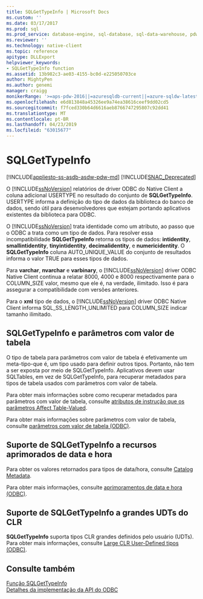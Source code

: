 ```yaml
---
title: SQLGetTypeInfo | Microsoft Docs
ms.custom: ''
ms.date: 03/17/2017
ms.prod: sql
ms.prod_service: database-engine, sql-database, sql-data-warehouse, pdw
ms.reviewer: ''
ms.technology: native-client
ms.topic: reference
apitype: DLLExport
helpviewer_keywords:
- SQLGetTypeInfo function
ms.assetid: 13b982c3-ae03-4155-bc0d-e225050703ce
author: MightyPen
ms.author: genemi
manager: craigg
monikerRange: '>=aps-pdw-2016||=azuresqldb-current||=azure-sqldw-latest||>=sql-server-2016||=sqlallproducts-allversions||>=sql-server-linux-2017||=azuresqldb-mi-current'
ms.openlocfilehash: e6d813848a45326ee9a74ea38616ceef9dd02cd5
ms.sourcegitcommit: f7fced330b64d6616aeb8766747295807c92dd41
ms.translationtype: MT
ms.contentlocale: pt-BR
ms.lasthandoff: 04/23/2019
ms.locfileid: "63015677"
---
```

# <a name="sqlgettypeinfo"></a>SQLGetTypeInfo
[!INCLUDE[appliesto-ss-asdb-asdw-pdw-md](../../includes/appliesto-ss-asdb-asdw-pdw-md.md)]
[!INCLUDE[SNAC_Deprecated](../../includes/snac-deprecated.md)]

  O [!INCLUDE[ssNoVersion](../../includes/ssnoversion-md.md)] relatórios de driver ODBC do Native Client a coluna adicional USERTYPE no resultado do conjunto de **SQLGetTypeInfo**. USERTYPE informa a definição do tipo de dados da biblioteca do banco de dados, sendo útil para desenvolvedores que estejam portando aplicativos existentes da biblioteca para ODBC.  
  
 O [!INCLUDE[ssNoVersion](../../includes/ssnoversion-md.md)] trata identidade como um atributo, ao passo que o ODBC a trata como um tipo de dados. Para resolver essa incompatibilidade **SQLGetTypeInfo** retorna os tipos de dados: **intidentity**, **smallintidentity**, **tinyintidentity**, **decimalidentity**, e **numericidentity**. O **SQLGetTypeInfo** coluna AUTO_UNIQUE_VALUE do conjunto de resultados informa o valor TRUE para esses tipos de dados.  
  
 Para **varchar**, **nvarchar** e **varbinary**, o [!INCLUDE[ssNoVersion](../../includes/ssnoversion-md.md)] driver ODBC Native Client continua a relatar 8000, 4000 e 8000 respectivamente para o COLUMN_SIZE valor, mesmo que ele é, na verdade, ilimitado. Isso é para assegurar a compatibilidade com versões anteriores.  
  
 Para o **xml** tipo de dados, o [!INCLUDE[ssNoVersion](../../includes/ssnoversion-md.md)] driver ODBC Native Client informa SQL_SS_LENGTH_UNLIMITED para COLUMN_SIZE indicar tamanho ilimitado.  
  
## <a name="sqlgettypeinfo-and-table-valued-parameters"></a>SQLGetTypeInfo e parâmetros com valor de tabela  
 O tipo de tabela para parâmetros com valor de tabela é efetivamente um meta-tipo-que é, um tipo usado para definir outros tipos. Portanto, não tem a ser exposta por meio de SQLGetTypeInfo. Aplicativos devem usar SQLTables, em vez de SQLGetTypeInfo, para recuperar metadados para tipos de tabela usados com parâmetros com valor de tabela.  
  
 Para obter mais informações sobre como recuperar metadados para parâmetros com valor de tabela, consulte [atributos de instrução que os parâmetros Affect Table-Valued](../../relational-databases/native-client-odbc-table-valued-parameters/statement-attributes-that-affect-table-valued-parameters.md).  
  
 Para obter mais informações sobre parâmetros com valor de tabela, consulte [parâmetros com valor de tabela &#40;ODBC&#41;](../../relational-databases/native-client-odbc-table-valued-parameters/table-valued-parameters-odbc.md).  
  
## <a name="sqlgettypeinfo-support-for-enhanced-date-and-time-features"></a>Suporte de SQLGetTypeInfo a recursos aprimorados de data e hora  
 Para obter os valores retornados para tipos de data/hora, consulte [Catalog Metadata](../../relational-databases/native-client-odbc-date-time/metadata-catalog.md).  
  
 Para obter mais informações, consulte [aprimoramentos de data e hora &#40;ODBC&#41;](../../relational-databases/native-client-odbc-date-time/date-and-time-improvements-odbc.md).  
  
## <a name="sqlgettypeinfo-support-for-large-clr-udts"></a>Suporte de SQLGetTypeInfo a grandes UDTs do CLR  
 **SQLGetTypeInfo** suporta tipos CLR grandes definidos pelo usuário (UDTs). Para obter mais informações, consulte [Large CLR User-Defined tipos &#40;ODBC&#41;](../../relational-databases/native-client/odbc/large-clr-user-defined-types-odbc.md).  
  
## <a name="see-also"></a>Consulte também  
 [Função SQLGetTypeInfo](https://go.microsoft.com/fwlink/?LinkId=59356)   
 [Detalhes da implementação da API do ODBC](../../relational-databases/native-client-odbc-api/odbc-api-implementation-details.md)  
  
  
